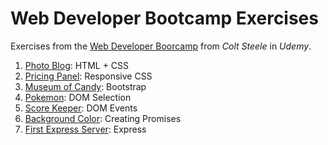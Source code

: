 # Web Developer Bootcamp Exercises
Exercises from the [Web Developer Boorcamp](https://www.udemy.com/course/the-web-developer-bootcamp/) from _Colt Steele_ in _Udemy_.
1. [Photo Blog](PhotoSite): HTML + CSS
2. [Pricing Panel](PriceTable): Responsive CSS
3. [Museum of Candy](MuseumOfCandy): Bootstrap
4. [Pokemon](Pokemon): DOM Selection
5. [Score Keeper](ScoreKeeper): DOM Events
6. [Background Color](BackgroundColor): Creating Promises
7. [First Express Server](FirstExpressServer): Express
